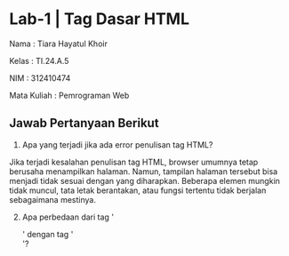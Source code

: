 # Lab-1 | Tag Dasar HTML

Nama : Tiara Hayatul Khoir

Kelas : TI.24.A.5

NIM : 312410474

Mata Kuliah : Pemrograman Web

## Jawab Pertanyaan Berikut

1. Apa yang terjadi jika ada error penulisan tag HTML?

Jika terjadi kesalahan penulisan tag HTML, browser umumnya tetap berusaha menampilkan halaman. Namun, tampilan halaman tersebut bisa menjadi tidak sesuai dengan yang diharapkan. Beberapa elemen mungkin tidak muncul, tata letak berantakan, atau fungsi tertentu tidak berjalan sebagaimana mestinya.

2. Apa perbedaan dari tag '<p>' dengan tag '<br>'?
